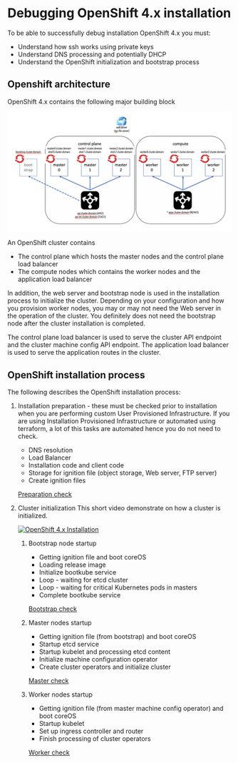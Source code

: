 # Debugging OpenShift 4.x installation


To be able to successfully debug installation OpenShift 4.x you must:

- Understand how ssh works using private keys
- Understand DNS processing and potentially DHCP
- Understand the OpenShift initialization and bootstrap process

## Openshift architecture

OpenShift 4.x contains the following major building block

![architecture](images/00-arch.png)

An OpenShift cluster contains

- The control plane which hosts the master nodes and the control plane load balancer
- The compute nodes which contains the worker nodes and the application load balancer

In addition, the web server and bootstrap node is used in the installation process to initialize the cluster.
Depending on your configuration and how you provision worker nodes, you may or may not need the Web server in the operation of the cluster. You definitely does not need the bootstrap node after the cluster installation is completed.

The control plane load balancer is used to serve the cluster API endpoint and the cluster machine config API endpoint. The application load balancer is used to serve the application routes in the cluster.


## OpenShift installation process

The following describes the OpenShift installation process:

1. Installation preparation - these must be checked prior to installation when you are performing custom User Provisioned Infrastructure. If you are using Installation Provisioned Infrastructure or automated using terraform, a lot of this tasks are automated hence you do not need to check.

    - DNS resolution
    - Load Balancer
    - Installation code and client code
    - Storage for ignition file (object storage, Web server, FTP server)
    - Create ignition files

    [Preparation check](preparation.md)

2. Cluster initialization
    This short video demonstrate on how a cluster is initialized.

    [![OpenShift 4.x Installation](http://img.youtube.com/vi/fjSG5R80dQw/0.jpg)](https://www.youtube.com/watch?v=fjSG5R80dQw "OpenShift 4.x Installation")

    1. Bootstrap node startup

        - Getting ignition file and boot coreOS
        - Loading release image
        - Initialize bootkube service
        - Loop - waiting for etcd cluster
        - Loop - waiting for critical Kubernetes pods in masters
        - Complete bootkube service

        [Bootstrap check](bootstrap.md)

    2. Master nodes startup

        - Getting ignition file (from bootstrap) and boot coreOS
        - Startup etcd service
        - Startup kubelet and processing etcd content
        - Initialize machine configuration operator
        - Create cluster operators and initialize cluster

        [Master check](master.md)

    3. Worker nodes startup

        - Getting ignition file (from master machine config operator) and boot coreOS
        - Startup kubelet
        - Set up ingress controller and router
        - Finish processing of cluster operators

        [Worker check](worker.md)

